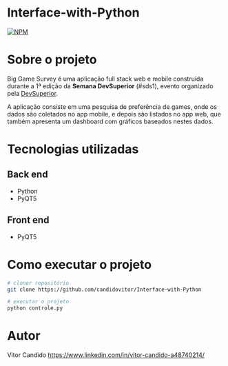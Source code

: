 # Interface-with-Python 
[![NPM](https://img.shields.io/npm/l/react)](https://github.com/candidovitor/Interface-with-Python/blob/main/LICENSE) 

# Sobre o projeto

Big Game Survey é uma aplicação full stack web e mobile construída durante a 1ª edição da **Semana DevSuperior** (#sds1), evento organizado pela [DevSuperior](https://devsuperior.com "Site da DevSuperior").

A aplicação consiste em uma pesquisa de preferência de games, onde os dados são coletados no app mobile, e depois são listados no app web, que também apresenta um dashboard com gráficos baseados nestes dados.


# Tecnologias utilizadas
## Back end
- Python
- PyQT5
## Front end
- PyQT5

# Como executar o projeto

```bash
# clonar repositório
git clone https://github.com/candidovitor/Interface-with-Python

# executar o projeto
python controle.py
```

# Autor
Vitor Candido
https://www.linkedin.com/in/vitor-candido-a48740214/

